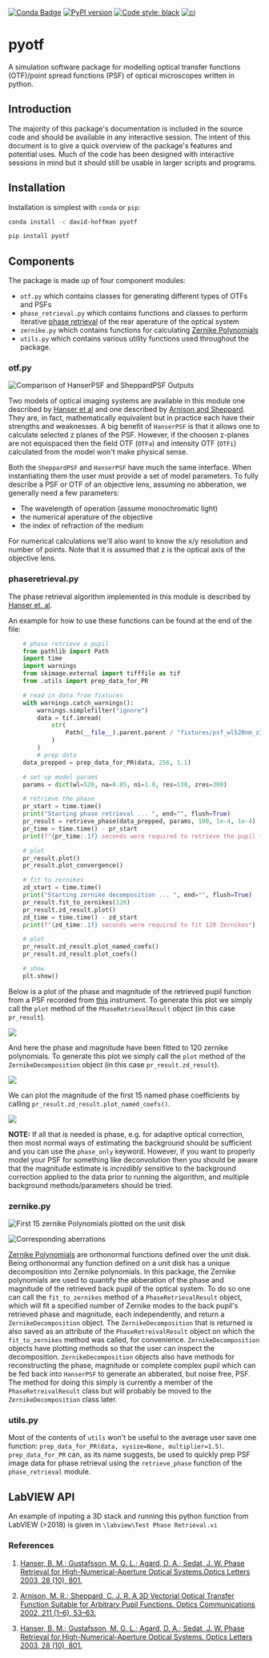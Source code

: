 [![Conda Badge](https://anaconda.org/david-hoffman/pyotf/badges/installer/conda.svg)](https://anaconda.org/david-hoffman/pyotf)
[![PyPI version](https://badge.fury.io/py/pyotf.svg)](https://badge.fury.io/py/pyotf)
[![Code style: black](https://img.shields.io/badge/code%20style-black-000000.svg)](https://github.com/psf/black)
[![ci](https://github.com/david-hoffman/pyOTF/workflows/ci/badge.svg)](https://github.com/david-hoffman/pyOTF/actions?query=workflow%3Aci)

# pyotf

A simulation software package for modelling optical transfer functions (OTF)/point spread functions (PSF) of optical microscopes written in python.

## Introduction

The majority of this package's documentation is included in the source code and should be available in any interactive session. The intent of this document is to give a quick overview of the package's features and potential uses. Much of the code has been designed with interactive sessions in mind but it should still be usable in larger scripts and programs.

## Installation

Installation is simplest with `conda` or `pip`:

```bash
conda install -c david-hoffman pyotf
```

```bash
pip install pyotf
```

## Components

The package is made up of four component modules:
- `otf.py` which contains classes for generating different types of OTFs and PSFs
- `phase_retrieval.py` which contains functions and classes to perform iterative [phase retrieval][3] of the rear aperature of the optical system
- `zernike.py` which contains functions for calculating [Zernike Polynomials](https://en.wikipedia.org/wiki/Zernike_polynomials)
- `utils.py` which contains various utility functions used throughout the package.

### otf.py

![Comparison of HanserPSF and SheppardPSF Outputs](https://github.com/david-hoffman/pyOTF/blob/master/fixtures/otf.png?raw=true "Output of python -m pyotf.otf")

Two models of optical imaging systems are available in this module one described by [Hanser et al][1] and one described by [Arnison and Sheppard][2]. They are, in fact, mathematically equivalent but in practice each have their strengths and weaknesses. A big benefit of `HanserPSF` is that it allows one to calculate selected z planes of the PSF. However, if the choosen z-planes are not equispaced then the field OTF (`OTFa`) and intensity OTF (`OTFi`) calculated from the model won't make physical sense.

Both the `SheppardPSF` and `HanserPSF` have much the same interface. When instantiating them the user must provide a set of model parameters. To fully describe a PSF or OTF of an objective lens, assuming no abberation, we generally need a few parameters:

- The wavelength of operation (assume monochromatic light)
- the numerical aperature of the objective
- the index of refraction of the medium

For numerical calculations we'll also want to know the x/y resolution and number of points. Note that it is assumed that z is the optical axis of the objective lens.

### phaseretrieval.py

The phase retrieval algorithm implemented in this module is described by [Hanser et. al][3].

An example for how to use these functions can be found at the end of the file:

```python
    # phase retrieve a pupil
    from pathlib import Path
    import time
    import warnings
    from skimage.external import tifffile as tif
    from .utils import prep_data_for_PR

    # read in data from fixtures
    with warnings.catch_warnings():
        warnings.simplefilter("ignore")
        data = tif.imread(
            str(
                Path(__file__).parent.parent / "fixtures/psf_wl520nm_z300nm_x130nm_na0.85_n1.0.tif"
            )
        )
        # prep data
    data_prepped = prep_data_for_PR(data, 256, 1.1)

    # set up model params
    params = dict(wl=520, na=0.85, ni=1.0, res=130, zres=300)

    # retrieve the phase
    pr_start = time.time()
    print("Starting phase retrieval ... ", end="", flush=True)
    pr_result = retrieve_phase(data_prepped, params, 100, 1e-4, 1e-4)
    pr_time = time.time() - pr_start
    print(f"{pr_time:.1f} seconds were required to retrieve the pupil function")

    # plot
    pr_result.plot()
    pr_result.plot_convergence()

    # fit to zernikes
    zd_start = time.time()
    print("Starting zernike decomposition ... ", end="", flush=True)
    pr_result.fit_to_zernikes(120)
    pr_result.zd_result.plot()
    zd_time = time.time() - zd_start
    print(f"{zd_time:.1f} seconds were required to fit 120 Zernikes")

    # plot
    pr_result.zd_result.plot_named_coefs()
    pr_result.zd_result.plot_coefs()

    # show
    plt.show()
```
Below is a plot of the phase and magnitude of the retrieved pupil function from a PSF recorded from [this](https://science.sciencemag.org/content/367/6475/eaaz5357) instrument. To generate this plot we simply call the `plot` method of the `PhaseRetrievalResult` object (in this case `pr_result`).

![ ](https://github.com/david-hoffman/pyOTF/blob/master/fixtures/PR%20Result.png?raw=true "The phase and magnitude of the retrieved pupil function")

And here the phase and magnitude have been fitted to 120 zernike polynomials. To generate this plot we simply call the `plot` method of the `ZernikeDecomposition` object (in this case `pr_result.zd_result`).

![ ](https://github.com/david-hoffman/pyOTF/blob/master/fixtures/PR%20Result%20ZD.png?raw=true "The phase and magnitude decomposed into 120 zernike polynomials")

We can plot the magnitude of the first 15 named phase coefficients by calling `pr_result.zd_result.plot_named_coefs()`. 

![ ](https://github.com/david-hoffman/pyOTF/blob/master/fixtures/Named%20Coefs.png?raw=true "The first 15 zernike polynomial coefficients which correspond to named aberrations.")

**NOTE:** If all that is needed is phase, e.g. for adaptive optical correction, then most normal ways of estimating the background should be sufficient and you can use the `phase_only` keyword. However, if you want to properly model your PSF for something like deconvolution then you should be aware that the magnitude estimate is _incredibly_ sensitive to the background correction applied to the data prior to running the algorithm, and multiple background methods/parameters should be tried.

### zernike.py

![First 15 zernike Polynomials plotted on the unit disk](https://github.com/david-hoffman/pyOTF/blob/master/fixtures/zernike.png?raw=true "Output of python -m pyotf.zernike")

![Corresponding aberrations](https://github.com/david-hoffman/pyOTF/blob/master/fixtures/aberrations.png?raw=true)

[Zernike Polynomials](https://en.wikipedia.org/wiki/Zernike_polynomials) are orthonormal functions defined over the unit disk. Being orthonormal any function defined on a unit disk has a unique decomposition into Zernike polynomials. In this package, the Zernike polynomials are used to quantify the abberation of the phase and magnitude of the retrieved back pupil of the optical system. To do so one can call the `fit_to_zernikes` method of a `PhaseRetrievalResult` object, which will fit a specified number of Zernike modes to the back pupil's retrieved phase and magnitude, each independently, and return a `ZernikeDecomposition` object. The `ZernikeDecomposition` that is returned is also saved as an attribute of the `PhaseRetreivalResult` object on which the `fit_to_zernikes` method was called, for convenience. `ZernikeDecomposition` objects have plotting methods so that the user can inspect the decomposition. `ZernikeDecomposition` objects also have methods for reconstructing the phase, magnitude or complete complex pupil which can be fed back into `HanserPSF` to generate an abberated, but noise free, PSF. The method for doing this simply is currently a member of the `PhaseRetreivalResult` class but will probably be moved to the `ZernikeDecomposition` class later.

### utils.py

Most of the contents of `utils` won't be useful to the average user save one function: `prep_data_for_PR(data, xysize=None, multiplier=1.5)`. `prep_data_for_PR` can, as its name suggests, be used to quickly prep PSF image data for phase retrieval using the `retrieve_phase` function of the `phase_retrieval` module.


## LabVIEW API

An example of inputing a 3D stack and running this python function from LabVIEW (>2018) is given in `\labview\Test Phase Retrieval.vi`

### References

1. [Hanser, B. M.; Gustafsson, M. G. L.; Agard, D. A.; Sedat, J. W. Phase Retrieval for High-Numerical-Aperture Optical Systems.Optics Letters 2003, 28 (10), 801.][1]

2. [Arnison, M. R.; Sheppard, C. J. R. A 3D Vectorial Optical Transfer Function Suitable for Arbitrary Pupil Functions. Optics Communications 2002, 211 (1–6), 53–63.][2]

3. [Hanser, B. M.; Gustafsson, M. G. L.; Agard, D. A.; Sedat, J. W. Phase Retrieval for High-Numerical-Aperture Optical Systems. Optics Letters 2003, 28 (10), 801.][3]

[1]: http://dx.doi.org/10.1364/OL.28.000801, "Hanser, B. M.; Gustafsson, M. G. L.; Agard, D. A.; Sedat, J. W. Phase Retrieval for High-Numerical-Aperture Optical Systems.Optics Letters 2003, 28 (10), 801."

[2]: http://dx.doi.org/10.1016/S0030-4018(02)01857-6 "Arnison, M. R.; Sheppard, C. J. R. A 3D Vectorial Optical Transfer Function Suitable for Arbitrary Pupil Functions. Optics Communications 2002, 211 (1–6), 53–63."

[3]: http://dx.doi.org/10.1364/OL.28.000801 "Hanser, B. M.; Gustafsson, M. G. L.; Agard, D. A.; Sedat, J. W. Phase Retrieval for High-Numerical-Aperture Optical Systems. Optics Letters 2003, 28 (10), 801."
